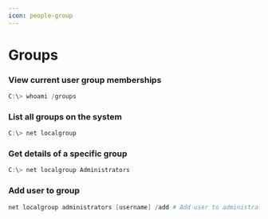 ```yaml
---
icon: people-group
---
```


# Groups

### **View current user group memberships**

```powershell
C:\> whoami /groups
```

### **List all groups on the system**

```powershell
C:\> net localgroup
```

### **Get details of a specific group**

```powershell
C:\> net localgroup Administrators
```

### Add user to group

```powershell
net localgroup administrators [username] /add # Add user to administrators
```

